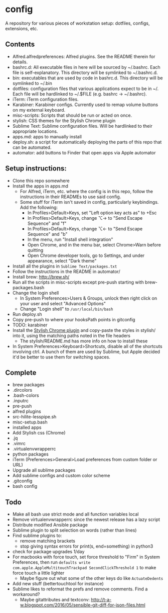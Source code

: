 # config
A repository for various pieces of workstation setup: dotfiles, configs, extensions, etc.

## Contents
* Alfred.alfredpreferences: Alfred plugins. See the README therein for details.
* bashrc.d: All executable files in here will be sourced by ~/.bashrc. Each file is
  self-explanatory. This directory will be symlinked to ~/.bashrc.d.
* bin: executables that are used by code in bashrc.d. This directory will be
  symlinked to ~/.bin
* dotfiles: configuration files that various applications expect to be in ~/. Each
  file will be hardlinked to ~/.$FILE (e.g. bashrc -> ~/.bashrc).
* iTerm: iTerm configuration files.
* Karabiner: Karabiner configs. Currently used to remap volume buttons on my external keyboard.
* misc-scripts: Scripts that should be run or acted on once.
* stylish: CSS themes for the Stylish Chrome plugin
* Sublime Text: Sublime configuration files. Will be hardlinked to their appropriate locations.
* apps.md: apps to manually install
* deploy.sh: a script for automatically deploying the parts of this repo that can be automated.
* automator: add buttons to Finder that open apps via Apple automator

## Setup instructions:
* Clone this repo somewhere
* Install the apps in apps.md
  * For Alfred, iTerm, etc. where the config is in this repo, follow the instructions in their READMEs to use said config.
  * Some stuff for iTerm isn't saved in config, particularly keybindings. Add the following:
    * In Profiles>Default>Keys, set "Left option key acts as" to +Esc
    * In Profiles>Default>Keys, change ⌥→ to "Send Escape Sequence" and "f"
    * In Profiles>Default>Keys, change ⌥← to "Send Escape Sequence" and "b"
    * In the menu, run "Install shell integration"
    * Open Chrome, and in the menu bar, select Chrome>Warn before quitting
    * Open Chrome developer tools, go to Settings, and under appearance, select "Dark theme"
* Install all the plugins in `Sublime Text/packages.txt`
* Follow the instructions in the README in automator/
* Install brew: <http://brew.sh/>
* Run all the scripts in misc-scripts except pre-push starting with brew-packages.bash
* Change the login shell
  * In System Preferences>Users & Groups, unlock then right click on your user and select "Advanced Options"
  * Change "Login shell" to `/usr/local/bin/bash`
* Run deploy.sh
* Copy pre-push to where your hooksPath points in gitconfig
* TODO: karabiner
* Install the 
  [Stylish Chrome plugin](https://chrome.google.com/webstore/detail/stylish/fjnbnpbmkenffdnngjfgmeleoegfcffe?hl=en)
  and copy-paste the styles in stylish/ into it, using the matching paths noted in
  the file headers
  * The stylish/README.md has more info on how to install these
* In System Preferences>Keyboard>Shortcuts, disable all of the shortcuts involving ctrl. A bunch of them are used by Sublime, but Apple decided it'd be better to use them for switching spaces.

## Complete
* brew packages
* .dircolors
* .bash-colors
* .inputrc
* pre-push
* alfred plugins
* src-hilite-lesspipe.sh
* misc-setup.bash
* installed apps
* Add Stylish css (Chrome)
* .jq
* .vimrc
* .virtualenvwrapperrc
* python packages
* iTerm (Preferences>General>Load preferences from custom folder or URL)
* Upgrade all sublime packages
* Add sublime configs and custom color scheme
* .gitconfig
* bash config

## Todo
* Make all bash use strict mode and all function variables local
* Remove virtualenvwrapperrc since the newest release has a lazy script
* Distribute modified Ansible package
* Sublime plugin to split selection on words (rather than lines)
* Find sublime plugins to:
  * remove matching brackets
  * stop giving syntax errors for print(s, end=something) in python3
* check for package upgrades 1/day
* For macbooks with force touch, set force threshold to "Firm" in System Preferences, then run `defaults write com.apple.AppleMultitouchTrackpad SecondClickThreshold 1` to make force touch a little lighter
  * Maybe figure out what some of the other keys do like `ActuateDedents`
* Add new stuff (bettertouchtool for instance)
* Sublime likes to reformat the prefs and remove comments. Find a workaround?
  * Maybe gitattributes and textconv: http://t-a-w.blogspot.com/2016/05/sensible-git-diff-for-json-files.html
